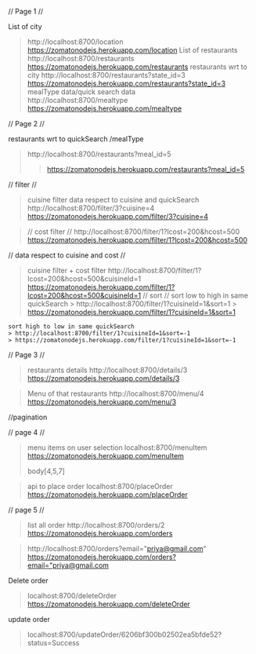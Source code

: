 // Page 1 //

List of city
> http://localhost:8700/location
> https://zomatonodejs.herokuapp.com/location
List of restaurants 
> http://localhost:8700/restaurants
>https://zomatonodejs.herokuapp.com/restaurants
restaurants wrt to city 
> http://localhost:8700/restaurants?state_id=3
> https://zomatonodejs.herokuapp.com/restaurants?state_id=3
mealType data/quick search data  
> http://localhost:8700/mealtype
> https://zomatonodejs.herokuapp.com/mealtype

// Page 2 //

restaurants wrt to quickSearch /mealType
> http://localhost:8700/restaurants?meal_id=5
> >https://zomatonodejs.herokuapp.com/restaurants?meal_id=5

// filter //
> cuisine filter
  data respect to cuisine and quickSearch 
  > http://localhost:8700/filter/3?cuisine=4
  > https://zomatonodejs.herokuapp.com/filter/3?cuisine=4
  
> // cost filter //
  > http://localhost:8700/filter/1?lcost=200&hcost=500
  > https://zomatonodejs.herokuapp.com/filter/1?lcost=200&hcost=500
  
 // data respect to cuisine and cost //
> cuisine filter + cost filter 
  > http://localhost:8700/filter/1?lcost=200&hcost=500&cuisineId=1
  >https://zomatonodejs.herokuapp.com/filter/1?lcost=200&hcost=500&cuisineId=1
> // sort //
    sort low to high in same quickSearch
    > http://localhost:8700/filter/1?cuisineId=1&sort=1
    > https://zomatonodejs.herokuapp.com/filter/1?cuisineId=1&sort=1

    sort high to low in same quickSearch
    > http://localhost:8700/filter/1?cuisineId=1&sort=-1
    > https://zomatonodejs.herokuapp.com/filter/1?cuisineId=1&sort=-1

// Page 3 //

> restaurants details
> http://localhost:8700/details/3
> https://zomatonodejs.herokuapp.com/details/3

> Menu of that restaurants
> http://localhost:8700/menu/4
> https://zomatonodejs.herokuapp.com/menu/3

//pagination

// page 4 //

  > menu items on user selection
  > localhost:8700/menuItem
  > https://zomatonodejs.herokuapp.com/menuItem
  > 
  >body[4,5,7]

  >api to place order
  >localhost:8700/placeOrder
  >https://zomatonodejs.herokuapp.com/placeOrder


// page 5 //
> list all order
  > http://localhost:8700/orders/2
  > https://zomatonodejs.herokuapp.com/orders
  
  > http://localhost:8700/orders?email="priya@gmail.com"
  > https://zomatonodejs.herokuapp.com/orders?email="priya@gmail.com

Delete order 
> localhost:8700/deleteOrder
>  https://zomatonodejs.herokuapp.com/deleteOrder
 

 update order
 > localhost:8700/updateOrder/6206bf300b02502ea5bfde52?status=Success
